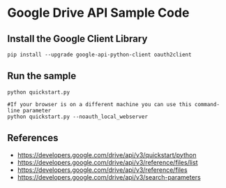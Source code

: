 # Google Drive API Sample Code

## Install the Google Client Library
```
pip install --upgrade google-api-python-client oauth2client
```

## Run the sample
```
python quickstart.py

#If your browser is on a different machine you can use this command-line parameter
python quickstart.py --noauth_local_webserver
```

## References
- https://developers.google.com/drive/api/v3/quickstart/python
- https://developers.google.com/drive/api/v3/reference/files/list
- https://developers.google.com/drive/api/v3/reference/files
- https://developers.google.com/drive/api/v3/search-parameters
